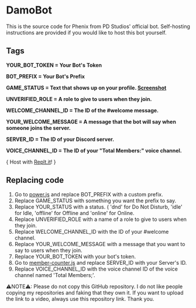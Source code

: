 # DamoBot
This is the source code for Phenix from PD Studios' official bot. Self-hosting instructions are provided if you would like to host this bot yourself.

## Tags
**YOUR_BOT_TOKEN = Your Bot's Token**

**BOT_PREFIX = Your Bot's Prefix**

**GAME_STATUS = Text that shows up on your profile. [Screenshot](Status.png)**

**UNVERIFIED_ROLE = A role to give to users when they join.**

**WELCOME_CHANNEL_ID = The ID of the #welcome message.**

**YOUR_WELCOME_MESSAGE = A message that the bot will say when someone joins the server.**

**SERVER_ID = The ID of your Discord server.**

**VOICE_CHANNEL_ID = The ID of your "Total Members:" voice channel.**

{ Host with [Replt.it](https://replit.com/@PDStudios/PhenixBot)! }

## Replacing code
1. Go to [power.js](power.js) and replace BOT_PREFIX with a custom prefix.
2. Replace GAME_STATUS with something you want the prefix to say.
3. Replace YOUR_STATUS with a status. ( 'dnd' for Do Not Disturb, 'idle' for Idle, 'offline' for Offline and 'online' for Online.
4. Replace UNVERIFIED_ROLE with a name of a role to give to users when they join.
5. Replace WELCOME_CHANNEL_ID with the ID of your #welcome channel.
6. Replace YOUR_WELCOME_MESSAGE with a message that you want to say to users when they join.
7. Replace YOUR_BOT_TOKEN with your bot's token.
8. Go to [member-counter.js](counters/member-counter.js) and replace SERVER_ID with your Server's ID.
9. Replace VOICE_CHANNEL_ID with the voice channel ID of the voice channel named 'Total Members;'.

<!-- ## Adding token protection
To protect your bot token, install dotenv(npm i dotenv) and copy the files from the tag, Protected Bot Token. Then replace PROTECTION_TOKEN in .env your bot token. It's really easy. --!>


⚠NOTE⚠: Please do not copy this GitHub repository. I do not like people copying my repositories and faking that they own it. If you want to upload the link to a video, always use this repository link. Thank you.
